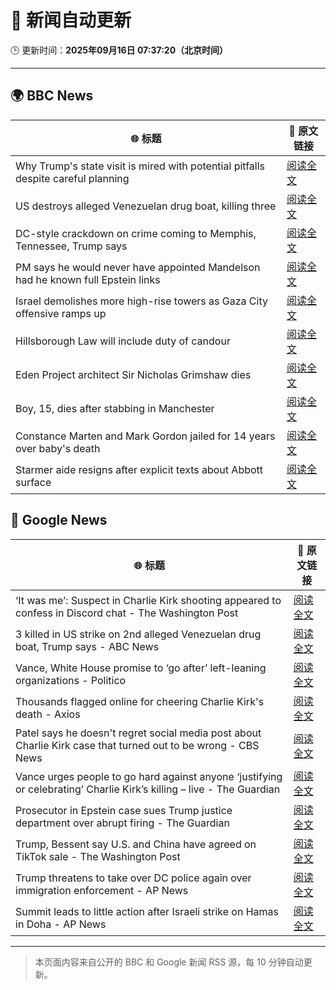 # 🧠 新闻自动更新

🕒 更新时间：**2025年09月16日 07:37:20（北京时间）**

---

## 🌍 BBC News

| 🌐 标题 | 🔗 原文链接 |
|--------|-------------|
| Why Trump's state visit is mired with potential pitfalls despite careful planning | [阅读全文](https://www.bbc.com/news/articles/c4gw25w9841o?at_medium=RSS&at_campaign=rss) |
| US destroys alleged Venezuelan drug boat, killing three | [阅读全文](https://www.bbc.com/news/articles/cx2jel4gyezo?at_medium=RSS&at_campaign=rss) |
| DC-style crackdown on crime coming to Memphis, Tennessee, Trump says | [阅读全文](https://www.bbc.com/news/articles/c9dxqe3xnv0o?at_medium=RSS&at_campaign=rss) |
| PM says he would never have appointed Mandelson had he known full Epstein links | [阅读全文](https://www.bbc.com/news/articles/cx25xn2e8zqo?at_medium=RSS&at_campaign=rss) |
| Israel demolishes more high-rise towers as Gaza City offensive ramps up | [阅读全文](https://www.bbc.com/news/videos/cr5q8mj6nrvo?at_medium=RSS&at_campaign=rss) |
| Hillsborough Law will include duty of candour | [阅读全文](https://www.bbc.com/news/articles/czrpvrrrmj2o?at_medium=RSS&at_campaign=rss) |
| Eden Project architect Sir Nicholas Grimshaw dies | [阅读全文](https://www.bbc.com/news/articles/cj079z4lgn4o?at_medium=RSS&at_campaign=rss) |
| Boy, 15, dies after stabbing in Manchester | [阅读全文](https://www.bbc.com/news/articles/ce3y9v8e7eqo?at_medium=RSS&at_campaign=rss) |
| Constance Marten and Mark Gordon jailed for 14 years over baby's death | [阅读全文](https://www.bbc.com/news/articles/c931yq8lz19o?at_medium=RSS&at_campaign=rss) |
| Starmer aide resigns after explicit texts about Abbott surface | [阅读全文](https://www.bbc.com/news/articles/ckgy79yr74do?at_medium=RSS&at_campaign=rss) |

## 📰 Google News

| 🌐 标题 | 🔗 原文链接 |
|--------|-------------|
| ‘It was me’: Suspect in Charlie Kirk shooting appeared to confess in Discord chat - The Washington Post | [阅读全文](https://news.google.com/rss/articles/CBMioAFBVV95cUxPTnhYdWZjTnVuZEdPTGtlNVpiWDVjY3RnVG52MkRKVnozN0E0dlQ2ZXY1NDNnREN2YVpfYU4zWkVfOTVhY3pWVWdpRVhUYmZCYUc1ZEg3aUd0QzZXSnVOY2QzN1ZnWWo5U1pTSUdmRzRBXzdQTThVcWpEY0lwakQwYnp2Q055blFDZDFkaDBFYWVfcmRUN1p5eVFWRS1xYURM?oc=5) |
| 3 killed in US strike on 2nd alleged Venezuelan drug boat, Trump says - ABC News | [阅读全文](https://news.google.com/rss/articles/CBMioAFBVV95cUxNdXY0V2FITGF5cXZFd1YzeFRla3NuV0xJQVFOaWNkYUt3NGVReVJoRTQ3aFZCQ3JibG4xS080VW02VTJqYzU2aEZRbU5YNktLVVdXMXZkUmQ2UVBfaUtJZVFrU29kM2JrcHZBZVRvcWpFMldnV3lVREZUYTZmbm5zVTBFb2d2d1V2NGpfR194OTV1Y01sTUZuVzlsV3Ryb1JZ0gGmAUFVX3lxTFB5bXppUmhmQ08zTnhERmVYUGJhZ1l1ODlVQ2J3dDJscUdvWXExRWFxSlp0dkMzU2VURnE2bnBlVVZGdEFESnVWSlpMTlFncHBuQlBWTGZSa0VhenZXQnQ4Q3RIR1piQlplOGplUzNxZ283b01TQ09qRVVtYTRMN2RiVFpaNTNNUHFuelNWSTZQSjhMU1JwSjRZVDdNQXpxZlVYQ1J1U2c?oc=5) |
| Vance, White House promise to ‘go after’ left-leaning organizations - Politico | [阅读全文](https://news.google.com/rss/articles/CBMitAFBVV95cUxNM3hGa0FPUmNzc2VHUV9hSGtNTXRDbnFrb2xxT0NoQ0o2TC1QWFk2eGREQ19fcThxM1dOUWp1cFpzS3pPN2NxUFhtUklvai13TElOTUJ4WXR4RTZfRE81djdLVFFJV2xoLUxMNHhVR0J5NWVCOFVHRDR2X1pfUVRXVExMMF9UcG5RZ09TLVBwX0plRFBBZGhtWGJhSTJOT0s5c2NDbkxPS2JvRWlLR051WlBkd1Q?oc=5) |
| Thousands flagged online for cheering Charlie Kirk's death - Axios | [阅读全文](https://news.google.com/rss/articles/CBMiggFBVV95cUxPSURUMzFMZXJyR1Ywazk4bTJ1TkowY2RBclNFdk41T2tMNXBHaXFqbGM1RzUxTWkyb2QwLXh5TWZMRzdBQ2lQUlhLN1ZUNTRwLVZRdktaVzY0SUR1VDJxZDFOeDFnUGFVVUd0QlhxUFpTbFBMLWlQOE1LRkZGWjhEQzBB?oc=5) |
| Patel says he doesn't regret social media post about Charlie Kirk case that turned out to be wrong - CBS News | [阅读全文](https://news.google.com/rss/articles/CBMipwFBVV95cUxOVFBWdzU3N3J4UXgtbngyT3pnSE8yOTFTT3FWMGNucUE4dHJKZzl3TC0zVHJUbmhWNHpsLTlPODdPVV9Ldnl6bWNrd1I2SF9fVzg1YUppQnJCazdTWmNLbFdIc2FDTkJCSld6M0otUDg0QUtpU3JmTmVvVVZkU0VLMGxMQkFUQk53QXVyNzZZZ3QtZEc4TVAyVDlpcWp4amRuVm9pRjF2c9IBrAFBVV95cUxQT3ZhUHVvQUx6aVNLOFFibTVReXlyMDFGZ096bU9NRjNPV0pORHN0ZnZKM21sY3BKWnhjVnJJaVB5a1QzdGJpN2FZMjZPWFlNUnJZekx2dTdhUXlPU2s1YXNjdFdRYlBMTklMd2dUMHVUYkJHSGh2T2tlOVJlSnpvLV9wcnJBVkxmcFc2eG9VbmhkVy1FNzh3eDhwUUQ5SldqNkpUSDlUNXpBcF90?oc=5) |
| Vance urges people to go hard against anyone ‘justifying or celebrating’ Charlie Kirk’s killing – live - The Guardian | [阅读全文](https://news.google.com/rss/articles/CBMi2gFBVV95cUxPZnBNQkdwYS1VcFMwNlhQdkx3OUZjQi1JY1paMjBfOTdxM1k5Z19RaW9QeHgyM2F0UnRPSTMxQU80OTN1dUVGWVR5Y3cyTGgwM1pUY0ZycldrZjZ5eVotRzJCM2tmOG8tTk0zVUt3LUNBY0MzczJiWU9saVdmc0xLa0drUU9aSkxGZnJXUDVvWmh3YUZMRHNNbkxHeTY1dE5rdjJyWVEwbm5QU1M2dExHZkh3YXRYeEFNNXlkbllUZHY4SEx4aVNMS1JzcmVyMkRXQk5KLUlLdlp6Zw?oc=5) |
| Prosecutor in Epstein case sues Trump justice department over abrupt firing - The Guardian | [阅读全文](https://news.google.com/rss/articles/CBMikgFBVV95cUxPN2k0a0VwT054SnVjS3FUQnlkTjYwcFQ1cDhMaHI0Y2hlOEhVMElHQTNjYk5VVjQ1dGtoRzlMdS0zVVVVa196ZVBYX3U0cFNob3JXbUFBcndNLWRjN3RKeVVBSzFQU1lrUE5uaWtiSjlTOVd6RXN2TDBobWNzRUtDRE1qMFhuMG9jZHZHRVhHVGRmQQ?oc=5) |
| Trump, Bessent say U.S. and China have agreed on TikTok sale - The Washington Post | [阅读全文](https://news.google.com/rss/articles/CBMiggFBVV95cUxOcUExVzNvNWlUQTRfWkRONTZTNXJFSURwd2tmTFA4SnBkNnhVYzI1M2RTWWdUZmJZR0o4b3dQWUlJY1lLUlB3a2ptVTBrM0pqeHRwQXVPbWtJQm91Vm1WbEYzanhvMEFrWlFMMC1mN2REZWVRRXhyOW5SVGlPZnU3UTZR?oc=5) |
| Trump threatens to take over DC police again over immigration enforcement - AP News | [阅读全文](https://news.google.com/rss/articles/CBMimwFBVV95cUxNUVpjUlp4QjVHV2loTkdNYllKLWFKTDMtMXp2RGpPNmRyZVhUMUZ1LVZhUlY5M1g1SlVuakpPNjBYMGRVbnEzM1RkZk4xclQzcWluZ0tTaWJRdnFjMXYyaWc0OFBsZzlnc3l1b0JXVFlTNXBkeFc2Z2FqSzJUWFYzQlYtUkxDWUhkVFRGN1QzZFM1c2pwZWQ4YVl6NA?oc=5) |
| Summit leads to little action after Israeli strike on Hamas in Doha - AP News | [阅读全文](https://news.google.com/rss/articles/CBMiowFBVV95cUxNckRfdHBjUk1jQkVrb3F0aFFSTlJqQlZrbkFvNFdrRjFrYmJjbWU3b1Fidm1BdjlmX3BkanRVRmZ2ZUdUeEpkb3ZVZzlYUXdKSUJSRjVlZmpnQkRxUkpYVFBiaFhrYzktdUpRQUV2c0xKQmtYSm4zZDZpNk15QlFDQmF3anktWFp5WmxnemdVVnQ0SlJTc05uSkpFeF91dEVDaGN3?oc=5) |

---
> 本页面内容来自公开的 BBC 和 Google 新闻 RSS 源，每 10 分钟自动更新。